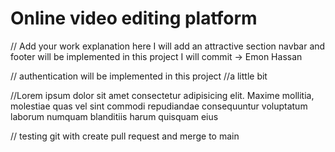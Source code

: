 # Online video editing platform


// Add your work explanation here
I will add an attractive section
 navbar and footer will be implemented in this project
 I will commit -> Emon Hassan

// authentication will be implemented in this project
//a little bit 


//Lorem ipsum dolor sit amet consectetur adipisicing elit. Maxime mollitia,
molestiae quas vel sint commodi repudiandae consequuntur voluptatum laborum
numquam blanditiis harum quisquam eius

// testing git with create pull request and merge to main